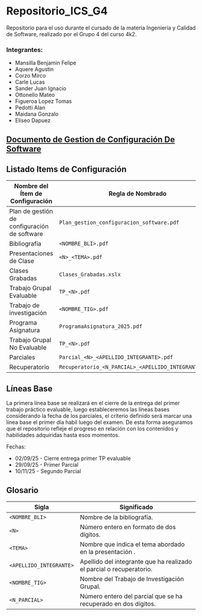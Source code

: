 # Repositorio_ICS_G4
Repositorio para el uso durante el cursado de la materia Ingeniería y Calidad de Software, realizado por el Grupo 4 del curso 4k2. 

### Integrantes:
  * Mansilla Benjamin Felipe
  * Aquere Agustin
  * Corzo Mirco
  * Carle Lucas
  * Sander Juan Ignacio
  * Ottonello Mateo
  * Figueroa Lopez Tomas
  * Pedotti Alan  
  * Maidana Gonzalo
  * Eliseo Dapuez
    
##  [Documento de Gestion de Configuración De Software](https://github.com/Shaer182/Repositorio_ICS_G4/blob/8534e12d3e231885ff8cb745b29f017c1d0c7e2a/Trabajos%20Practicos/TrabajosPracticosEvaluables/Plan%20de%20gesti%C3%B3n%20de%20configuraci%C3%B3n%20de%20software%20-%20G4.pdf)

 

## Listado Items de Configuración 

| **Nombre del Ítem de Configuración**                       | **Regla de Nombrado**                                       | **Ubicación Física**                                                      |
|------------------------------------------------------------|-------------------------------------------------------------|---------------------------------------------------------------------------|
| Plan de gestión de configuración de software               | `Plan_gestion_configuracion_software.pdf`                   | `/Repositorio_ICS_G4 `                                                    |  
| Bibliografía                                               | `<NOMBRE_BLI>.pdf`                                          | `/Repositorio_ICS_G4/Material/Bibliografía`                               |
| Presentaciones de Clase                                    | `<N>_<TEMA>.pdf`                                            | `/Repositorio_ICS_G4/Material/PresentacionesDeClase`                      |
| Clases Grabadas                                            | `Clases_Grabadas.xslx`                                      | `/Repositorio_ICS_G4/Material`                                            |
| Trabajo Grupal Evaluable                                   | `TP_<N>.pdf`                                                | `/Repositorio_ICS_G4/TrabajosPracticos/TrabajosPracticosEvaluables/TP_<N>`       |
| Trabajo de investigación                                   | `<NOMBRE_TIG>.pdf`                                          | `/Repositorio_ICS_G4/TrabajosPracticos/<NOMBRE_TIG>`       |
| Programa Asignatura                                        | `ProgramaAsignatura_2025.pdf`                               | `/Repositorio_ICS_G4 `                                                    |
| Trabajo Grupal No Evaluable                                | `TP_<N>.pdf`                                                | `/Repositorio_ICS_G4/TrabajosPracticos/TrabajosPracticosNoEvaluables/TP_<N>  `   |
| Parciales                                                  | `Parcial_<N>_<APELLIDO_INTEGRANTE>.pdf`                     | `/Repositorio_ICS_G4/Parciales  `                                         |
| Recuperatorio                                              | `Recuperatorio_<N_PARCIAL>_<APELLIDO_INTEGRANTE>.pdf`       | `/Repositorio_ICS_G4/Parciales  `                                         |


## Líneas Base
La primera línea base se realizará en el cierre de la entrega del primer trabajo práctico evaluable, luego estableceremos las líneas bases considerando la fecha de los parciales, el criterio definido será marcar una línea base el primer día habil luego del examen. De esta forma aseguramos que el repositorio refleje el progreso en relación con los contenidos y habilidades adquiridas hasta esos momentos.

Fechas:
 * 02/09/25 - Cierre entrega primer TP evaluable
 * 29/09/25 - Primer Parcial
 * 10/11/25 - Segundo Parcial


## Glosario

| **Sigla**                 | **Significado**                                                      |
|---------------------------|----------------------------------------------------------------------|
| `<NOMBRE_BLI>`            | Nombre de la bibliografía.                                           |
| `<N>`                     | Número entero en formato de dos dígitos.                             |
| `<TEMA>`                  | Nombre que indica el tema abordado en la presentación .              |
| `<APELLIDO_INTEGRANTE>`   | Apellido del integrante que ha realizado el parcial o recuperatorio. |
| `<NOMBRE_TIG>`            | Nombre del Trabajo de Investigación Grupal.                          |
| `<N_PARCIAL>`             | Número entero del parcial que se ha recuperado en dos dígitos.       |







